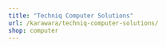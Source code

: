 ```yaml
---
title: "Techniq Computer Solutions"
url: /karawara/techniq-computer-solutions/
shop: computer
---
```

